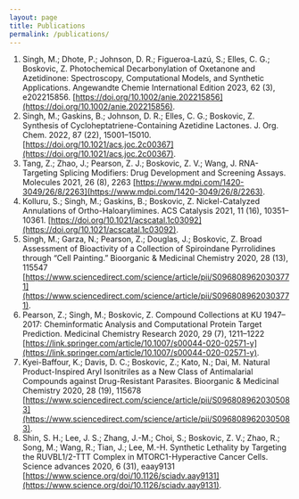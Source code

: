 ```yaml
---
layout: page
title: Publications 
permalink: /publications/
---
```

1. Singh, M.; Dhote, P.; Johnson, D. R.; Figueroa-Lazú, S.; Elles, C. G.; Boskovic, Z. Photochemical Decarbonylation of Oxetanone and Azetidinone: Spectroscopy, Computational Models, and Synthetic Applications. Angewandte Chemie International Edition 2023, 62 (3), e202215856. [https://doi.org/10.1002/anie.202215856](https://doi.org/10.1002/anie.202215856).
2. Singh, M.; Gaskins, B.; Johnson, D. R.; Elles, C. G.; Boskovic, Z. Synthesis of Cycloheptatriene-Containing Azetidine Lactones. J. Org. Chem. 2022, 87 (22), 15001–15010. [https://doi.org/10.1021/acs.joc.2c00367](https://doi.org/10.1021/acs.joc.2c00367).
3. Tang, Z.; Zhao, J.; Pearson, Z. J.; Boskovic, Z. V.; Wang, J. RNA-Targeting Splicing Modifiers: Drug Development and Screening Assays. Molecules 2021, 26 (8), 2263 [https://www.mdpi.com/1420-3049/26/8/2263](https://www.mdpi.com/1420-3049/26/8/2263).
4. Kolluru, S.; Singh, M.; Gaskins, B.; Boskovic, Z. Nickel-Catalyzed Annulations of Ortho-Haloarylimines. ACS Catalysis 2021, 11 (16), 10351–10361. [https://doi.org/10.1021/acscatal.1c03092](https://doi.org/10.1021/acscatal.1c03092).
5. Singh, M.; Garza, N.; Pearson, Z.; Douglas, J.; Boskovic, Z. Broad Assessment of Bioactivity of a Collection of Spiroindane Pyrrolidines through “Cell Painting.” Bioorganic & Medicinal Chemistry 2020, 28 (13), 115547 [https://www.sciencedirect.com/science/article/pii/S0968089620303771](https://www.sciencedirect.com/science/article/pii/S0968089620303771).
6. Pearson, Z.; Singh, M.; Boskovic, Z. Compound Collections at KU 1947–2017: Cheminformatic Analysis and Computational Protein Target Prediction. Medicinal Chemistry Research 2020, 29 (7), 1211–1222 [https://link.springer.com/article/10.1007/s00044-020-02571-y](https://link.springer.com/article/10.1007/s00044-020-02571-y).
7. Kyei-Baffour, K.; Davis, D. C.; Boskovic, Z.; Kato, N.; Dai, M. Natural Product-Inspired Aryl Isonitriles as a New Class of Antimalarial Compounds against Drug-Resistant Parasites. Bioorganic & Medicinal Chemistry 2020, 28 (19), 115678 [https://www.sciencedirect.com/science/article/pii/S0968089620305083](https://www.sciencedirect.com/science/article/pii/S0968089620305083).
8. Shin, S. H.; Lee, J. S.; Zhang, J.-M.; Choi, S.; Boskovic, Z. V.; Zhao, R.; Song, M.; Wang, R.; Tian, J.; Lee, M.-H. Synthetic Lethality by Targeting the RUVBL1/2-TTT Complex in MTORC1-Hyperactive Cancer Cells. Science advances 2020, 6 (31), eaay9131 [https://www.science.org/doi/10.1126/sciadv.aay9131](https://www.science.org/doi/10.1126/sciadv.aay9131).

